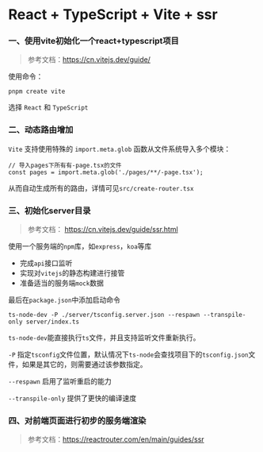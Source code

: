 # React + TypeScript + Vite + ssr

### 一、使用vite初始化一个react+typescript项目
> 参考文档：https://cn.vitejs.dev/guide/

使用命令：
```
pnpm create vite
```
选择 `React` 和 `TypeScript`

### 二、动态路由增加

`Vite` 支持使用特殊的 `import.meta.glob` 函数从文件系统导入多个模块：
```
// 导入pages下所有有-page.tsx的文件
const pages = import.meta.glob('./pages/**/-page.tsx');
```
从而自动生成所有的路由，详情可见`src/create-router.tsx`

### 三、初始化server目录
> 参考文档： https://cn.vitejs.dev/guide/ssr.html

使用一个服务端的`npm`库，如`express`，`koa`等库 
* 完成`api`接口监听
* 实现对`vitejs`的静态构建进行接管
* 准备适当的服务端`mock`数据

最后在`package.json`中添加启动命令
```
ts-node-dev -P ./server/tsconfig.server.json --respawn --transpile-only server/index.ts
```
`ts-node-dev`能直接执行`ts`文件，并且支持监听文件重新执行。

`-P` 指定`tsconfig`文件位置，默认情况下`ts-node`会查找项目下的`tsconfig.json`文件，如果是其它的，则需要通过该参数指定。

`--respawn` 启用了监听重启的能力

`--transpile-only` 提供了更快的编译速度

### 四、对前端页面进行初步的服务端渲染
> 参考文档：https://reactrouter.com/en/main/guides/ssr
